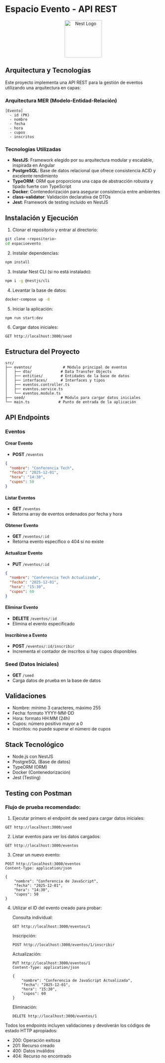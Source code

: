 # Espacio Evento - API REST

<p align="center">
  <a href="http://nestjs.com/" target="blank"><img src="https://nestjs.com/img/logo-small.svg" width="120" alt="Nest Logo" /></a>
</p>

## Arquitectura y Tecnologías

Este proyecto implementa una API REST para la gestión de eventos utilizando una arquitectura en capas:

### Arquitectura MER (Modelo-Entidad-Relación)

```
[Evento]
  - id (PK)
  - nombre
  - fecha
  - hora
  - cupos
  - inscritos
```

### Tecnologías Utilizadas

- **NestJS**: Framework elegido por su arquitectura modular y escalable, inspirada en Angular
- **PostgreSQL**: Base de datos relacional que ofrece consistencia ACID y excelente rendimiento
- **TypeORM**: ORM que proporciona una capa de abstracción robusta y tipado fuerte con TypeScript
- **Docker**: Contenedorización para asegurar consistencia entre ambientes
- **class-validator**: Validación declarativa de DTOs
- **Jest**: Framework de testing incluido en NestJS

## Instalación y Ejecución

1. Clonar el repositorio y entrar al directorio:
```bash
git clone <repositorio>
cd espacioevento
```

2. Instalar dependencias:
```bash
npm install
```

3. Instalar Nest CLI (si no está instalado):
```bash
npm i -g @nestjs/cli
```

4. Levantar la base de datos:
```bash
docker-compose up -d
```

5. Iniciar la aplicación:
```bash
npm run start:dev
```

6. Cargar datos iniciales:
```
GET http://localhost:3000/seed
```

## Estructura del Proyecto

```
src/
├── eventos/              # Módulo principal de eventos
│   ├── dto/             # Data Transfer Objects
│   ├── entities/        # Entidades de la base de datos
│   ├── interfaces/      # Interfaces y tipos
│   ├── eventos.controller.ts
│   ├── eventos.service.ts
│   └── eventos.module.ts
├── seed/                # Módulo para cargar datos iniciales
└── main.ts             # Punto de entrada de la aplicación
```

## API Endpoints

### Eventos

#### Crear Evento
- **POST** `/eventos`
```json
{
  "nombre": "Conferencia Tech",
  "fecha": "2025-12-01",
  "hora": "14:30",
  "cupos": 50
}
```

#### Listar Eventos
- **GET** `/eventos`
- Retorna array de eventos ordenados por fecha y hora

#### Obtener Evento
- **GET** `/eventos/:id`
- Retorna evento específico o 404 si no existe

#### Actualizar Evento
- **PUT** `/eventos/:id`
```json
{
  "nombre": "Conferencia Tech Actualizada",
  "fecha": "2025-12-01",
  "hora": "15:30",
  "cupos": 60
}
```

#### Eliminar Evento
- **DELETE** `/eventos/:id`
- Elimina el evento especificado

#### Inscribirse a Evento
- **POST** `/eventos/:id/inscribir`
- Incrementa el contador de inscritos si hay cupos disponibles

### Seed (Datos Iniciales)
- **GET** `/seed`
- Carga datos de prueba en la base de datos

## Validaciones

- Nombre: mínimo 3 caracteres, máximo 255
- Fecha: formato YYYY-MM-DD
- Hora: formato HH:MM (24h)
- Cupos: número positivo mayor a 0
- Inscritos: no puede superar el número de cupos

## Stack Tecnológico
- Node.js con NestJS
- PostgreSQL (Base de datos)
- TypeORM (ORM)
- Docker (Contenedorización)
- Jest (Testing)

## Testing con Postman

### Flujo de prueba recomendado:

1. Ejecutar primero el endpoint de seed para cargar datos iniciales:
```http
GET http://localhost:3000/seed
```

2. Listar eventos para ver los datos cargados:
```http
GET http://localhost:3000/eventos
```

3. Crear un nuevo evento:
```http
POST http://localhost:3000/eventos
Content-Type: application/json

{
    "nombre": "Conferencia de JavaScript",
    "fecha": "2025-12-01",
    "hora": "14:30",
    "cupos": 50
}
```

4. Utilizar el ID del evento creado para probar:

   Consulta individual:
   ```http
   GET http://localhost:3000/eventos/1
   ```

   Inscripción:
   ```http
   POST http://localhost:3000/eventos/1/inscribir
   ```

   Actualización:
   ```http
   PUT http://localhost:3000/eventos/1
   Content-Type: application/json

   {
       "nombre": "Conferencia de JavaScript Actualizada",
       "fecha": "2025-12-01",
       "hora": "15:30",
       "cupos": 60
   }
   ```

   Eliminación:
   ```http
   DELETE http://localhost:3000/eventos/1
   ```

Todos los endpoints incluyen validaciones y devolverán los códigos de estado HTTP apropiados:
- 200: Operación exitosa
- 201: Recurso creado
- 400: Datos inválidos
- 404: Recurso no encontrado
